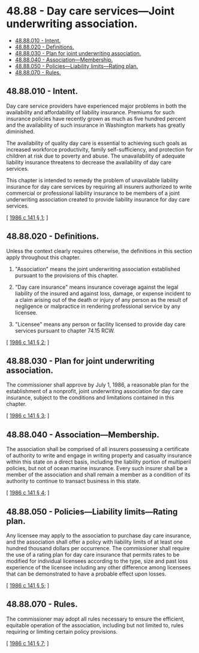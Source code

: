 # 48.88 - Day care services—Joint underwriting association.
* [48.88.010 - Intent.](#4888010---intent)
* [48.88.020 - Definitions.](#4888020---definitions)
* [48.88.030 - Plan for joint underwriting association.](#4888030---plan-for-joint-underwriting-association)
* [48.88.040 - Association—Membership.](#4888040---associationmembership)
* [48.88.050 - Policies—Liability limits—Rating plan.](#4888050---policiesliability-limitsrating-plan)
* [48.88.070 - Rules.](#4888070---rules)
## 48.88.010 - Intent.
Day care service providers have experienced major problems in both the availability and affordability of liability insurance. Premiums for such insurance policies have recently grown as much as five hundred percent and the availability of such insurance in Washington markets has greatly diminished.

The availability of quality day care is essential to achieving such goals as increased workforce productivity, family self-sufficiency, and protection for children at risk due to poverty and abuse. The unavailability of adequate liability insurance threatens to decrease the availability of day care services.

This chapter is intended to remedy the problem of unavailable liability insurance for day care services by requiring all insurers authorized to write commercial or professional liability insurance to be members of a joint underwriting association created to provide liability insurance for day care services.

\[ [1986 c 141 § 1](http://leg.wa.gov/CodeReviser/documents/sessionlaw/1986c141.pdf?cite=1986%20c%20141%20§%201); \]

## 48.88.020 - Definitions.
Unless the context clearly requires otherwise, the definitions in this section apply throughout this chapter.

1. "Association" means the joint underwriting association established pursuant to the provisions of this chapter.

2. "Day care insurance" means insurance coverage against the legal liability of the insured and against loss, damage, or expense incident to a claim arising out of the death or injury of any person as the result of negligence or malpractice in rendering professional service by any licensee.

3. "Licensee" means any person or facility licensed to provide day care services pursuant to chapter 74.15 RCW.

\[ [1986 c 141 § 2](http://leg.wa.gov/CodeReviser/documents/sessionlaw/1986c141.pdf?cite=1986%20c%20141%20§%202); \]

## 48.88.030 - Plan for joint underwriting association.
The commissioner shall approve by July 1, 1986, a reasonable plan for the establishment of a nonprofit, joint underwriting association for day care insurance, subject to the conditions and limitations contained in this chapter.

\[ [1986 c 141 § 3](http://leg.wa.gov/CodeReviser/documents/sessionlaw/1986c141.pdf?cite=1986%20c%20141%20§%203); \]

## 48.88.040 - Association—Membership.
The association shall be comprised of all insurers possessing a certificate of authority to write and engage in writing property and casualty insurance within this state on a direct basis, including the liability portion of multiperil policies, but not of ocean marine insurance. Every such insurer shall be a member of the association and shall remain a member as a condition of its authority to continue to transact business in this state.

\[ [1986 c 141 § 4](http://leg.wa.gov/CodeReviser/documents/sessionlaw/1986c141.pdf?cite=1986%20c%20141%20§%204); \]

## 48.88.050 - Policies—Liability limits—Rating plan.
Any licensee may apply to the association to purchase day care insurance, and the association shall offer a policy with liability limits of at least one hundred thousand dollars per occurrence. The commissioner shall require the use of a rating plan for day care insurance that permits rates to be modified for individual licensees according to the type, size and past loss experience of the licensee including any other difference among licensees that can be demonstrated to have a probable effect upon losses.

\[ [1986 c 141 § 5](http://leg.wa.gov/CodeReviser/documents/sessionlaw/1986c141.pdf?cite=1986%20c%20141%20§%205); \]

## 48.88.070 - Rules.
The commissioner may adopt all rules necessary to ensure the efficient, equitable operation of the association, including but not limited to, rules requiring or limiting certain policy provisions.

\[ [1986 c 141 § 7](http://leg.wa.gov/CodeReviser/documents/sessionlaw/1986c141.pdf?cite=1986%20c%20141%20§%207); \]

